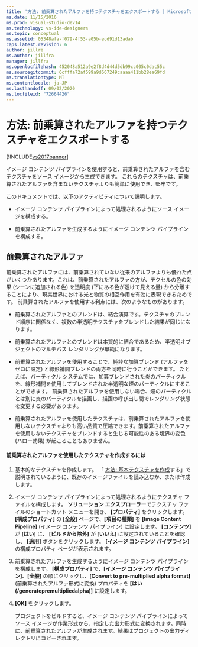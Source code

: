 ```yaml
---
title: '方法: 前乗算されたアルファを持つテクスチャをエクスポートする | Microsoft Docs'
ms.date: 11/15/2016
ms.prod: visual-studio-dev14
ms.technology: vs-ide-designers
ms.topic: conceptual
ms.assetid: 05348afa-f079-4f53-a05b-ecd91d13adab
caps.latest.revision: 6
author: jillre
ms.author: jillfra
manager: jillfra
ms.openlocfilehash: 452048a512a9e2f8d4d44d5db99cc005c0dac55c
ms.sourcegitcommit: 6cfffa72af599a9d667249caaaa411bb28ea69fd
ms.translationtype: MT
ms.contentlocale: ja-JP
ms.lasthandoff: 09/02/2020
ms.locfileid: "72664426"
---
```

# <a name="how-to-export-a-texture-that-has-premultiplied-alpha"></a>方法: 前乗算されたアルファを持つテクスチャをエクスポートする
[!INCLUDE[vs2017banner](../includes/vs2017banner.md)]

イメージ コンテンツ パイプラインを使用すると、前乗算されたアルファを含むテクスチャをソース イメージから生成できます。 これらのテクスチャは、前乗算されたアルファを含まないテクスチャよりも簡単に使用でき、堅牢です。

 このドキュメントでは、以下のアクティビティについて説明します。

- イメージ コンテンツ パイプラインによって処理されるようにソース イメージを構成する。

- 前乗算されたアルファを生成するようにイメージ コンテンツ パイプラインを構成する。

## <a name="premultiplied-alpha"></a>前乗算されたアルファ
 前乗算されたアルファには、前乗算されていない従来のアルファよりも優れた点がいくつかあります。これは、前乗算されたアルファの方が、テクセルの色の効果 (シーンに追加される色) を透明度 (下にある色が透けて見える量) から分離することにより、現実世界における光と物質の相互作用を有効に表現できるためです。 前乗算されたアルファを使用する利点には、次のようなものがあります。

- 前乗算されたアルファとのブレンドは、結合演算です。テクスチャのブレンド順序に関係なく、複数の半透明テクスチャをブレンドした結果が同じになります。

- 前乗算されたアルファとのブレンドは本質的に結合であるため、半透明オブジェクトのマルチパス レンダリングが単純になります。

- 前乗算されたアルファを使用することで、純粋な加算ブレンド (アルファをゼロに設定) と線形補間ブレンドの両方を同時に行うことができます。 たとえば、パーティクル システムでは、加算ブレンドされた炎のパーティクルを、線形補間を使用してブレンドされた半透明な煙のパーティクルにすることができます。 前乗算されたアルファを使用しない場合、煙のパーティクルとは別に炎のパーティクルを描画し、描画の呼び出し間でレンダリング状態を変更する必要があります。

- 前乗算されたアルファを使用したテクスチャは、前乗算されたアルファを使用しないテクスチャよりも高い品質で圧縮できます。前乗算されたアルファを使用しないテクスチャをブレンドすると生じる可能性のある境界の変色 (ハロー効果) が起こることもありません。

#### <a name="to-create-a-texture-that-uses-premultiplied-alpha"></a>前乗算されたアルファを使用したテクスチャを作成するには

1. 基本的なテクスチャを作成します。 「 [方法: 基本テクスチャを作成](../designers/how-to-create-a-basic-texture.md)する」で説明されているように、既存のイメージファイルを読み込むか、または作成します。

2. イメージ コンテンツ パイプラインによって処理されるようにテクスチャ ファイルを構成します。 **ソリューション エクスプローラー**でテクスチャ ファイルのショートカット メニューを開き、 **[プロパティ]** をクリックします。 **[構成プロパティ]** の **[全般]** ページで、**[項目の種類]** を **[Image Content Pipeline]** (イメージ コンテンツ パイプライン) に設定します。 **[コンテンツ]** が **[はい]** に、 **[ビルドから除外]** が **[いいえ]** に設定されていることを確認し、 **[適用]** ボタンをクリックします。 **[イメージ コンテンツ パイプライン]** の構成プロパティ ページが表示されます。

3. 前乗算されたアルファを生成するようにイメージ コンテンツ パイプラインを構成します。 **[構成プロパティ]** で、**[イメージ コンテンツ パイプライン]**、**[全般]** の順にクリックし、**[Convert to pre-multiplied alpha format]** (前乗算されたアルファ形式に変換) プロパティを **[はい (/generatepremultipliedalpha)]** に設定します。

4. **[OK]** をクリックします。

   プロジェクトをビルドすると、イメージ コンテンツ パイプラインによってソース イメージが作業形式から、指定した出力形式に変換されます。同時に、前乗算されたアルファが生成されます。結果はプロジェクトの出力ディレクトリにコピーされます。
